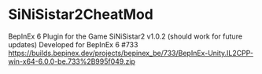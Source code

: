 # SiNiSistar2CheatMod
BepInEx 6 Plugin for the Game SiNiSistar2 v1.0.2 (should work for future updates)
Developed for BepInEx 6 #733 https://builds.bepinex.dev/projects/bepinex_be/733/BepInEx-Unity.IL2CPP-win-x64-6.0.0-be.733%2B995f049.zip
